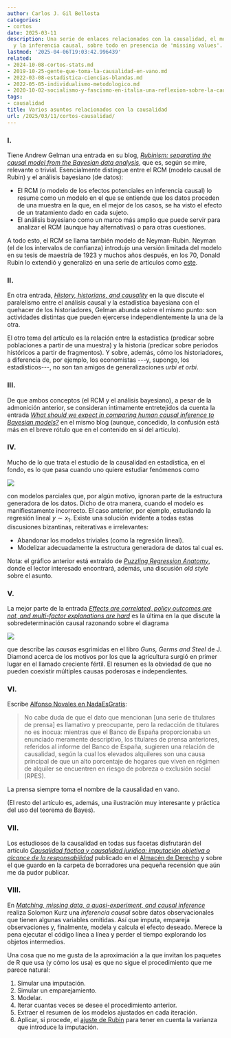 ```yaml
---
author: Carlos J. Gil Bellosta
categories:
- cortos
date: 2025-03-11
description: Una serie de enlaces relacionados con la causalidad, el modelo de Neyman-Rubin
  y la inferencia causal, sobre todo en presencia de 'missing values'.
lastmod: '2025-04-06T19:03:42.996439'
related:
- 2024-10-08-cortos-stats.md
- 2019-10-25-gente-que-toma-la-causalidad-en-vano.md
- 2022-03-08-estadistica-ciencias-blandas.md
- 2022-05-05-individualismo-metodologico.md
- 2020-10-02-socialismo-y-fascismo-en-italia-una-reflexion-sobre-la-causalidad-y-las-microcausas.md
tags:
- causalidad
title: Varios asuntos relacionados con la causalidad
url: /2025/03/11/cortos-causalidad/
---
```


### I.

Tiene Andrew Gelman una entrada en su blog,
[_Rubinism: separating the causal model from the Bayesian data analysis_](https://statmodeling.stat.columbia.edu/2009/07/10/rubinism_separa/),
que es, según se mire, relevante o trivial. Esencialmente distingue entre el RCM (modelo causal de Rubin) y el análisis bayesiano (de datos):
- El RCM (o modelo de los efectos potenciales en inferencia causal) lo resume como un modelo en el que se entiende que los datos proceden de una muestra en la que, en el mejor de los casos, se ha visto el efecto de un tratamiento dado en cada sujeto.
- El análisis bayesiano como un marco más amplio que puede servir para analizar el RCM (aunque hay alternativas) o para otras cuestiones.

A todo esto, el RCM se llama también modelo de Neyman-Rubin. Neyman (el de los intervalos de confianza) introdujo una versión limitada del modelo en su tesis de maestría de 1923 y muchos años después, en los 70, Donald Rubin lo extendió y generalizó en una serie de artículos como [este](https://psycnet.apa.org/doiLanding?doi=10.1037%2Fh0037350).

### II.

En otra entrada, [_History, historians, and causality_](https://statmodeling.stat.columbia.edu/2022/09/01/history-historians-and-causality/) en la que discute el paralelismo entre el análisis causal y la estadística bayesiana con el quehacer de los historiadores, Gelman abunda sobre el mismo punto: son actividades distintas que pueden ejercerse independientemente la una de la otra.

El otro tema del artículo es la relación entre la estadística (predicar sobre poblaciones a partir de una muestra) y la historia (predicar sobre periodos históricos a partir de fragmentos). Y sobre, además, cómo los historiadores, a diferencia de, por ejemplo, los economistas ---y, supongo, los estadísticos---, no son tan amigos de generalizaciones _urbi et orbi_.

### III.

De que ambos conceptos (el RCM y el análisis bayesiano), a pesar de la admonición anterior, se consideran íntimamente entretejidos da cuenta la entrada
[_What should we expect in comparing human causal inference to Bayesian models?_](https://statmodeling.stat.columbia.edu/2021/12/22/what-should-we-expect-in-comparing-human-causal-inference-to-bayesian-models/)
en el mismo blog (aunque, concedido, la confusión está más en el breve rótulo que en el contenido en sí del artículo).

### IV.

Mucho de lo que trata el estudio de la causalidad en estadística, en el fondo, es lo que pasa cuando uno quiere estudiar fenómenos como

![](/wp-uploads/2025/puzzling_anatomy.svg#center)

con modelos parciales que, por algún motivo, ignoran parte de la estructura generadora de los datos. Dicho de otra manera, cuando el modelo es manifiestamente incorrecto. El caso anterior, por ejemplo, estudiando la regresión lineal $y \sim x_1$. Existe una solución evidente a todas estas discusiones bizantinas, reiterativas e irrelevantes:
- Abandonar los modelos triviales (como la regresión lineal).
- Modelizar adecuadamente la estructura generadora de datos tal cual es.

Nota: el gráfico anterior está extraído de
[_Puzzling Regression Anatomy_](https://skranz.github.io/r/2020/07/01/PuzzlingRegressionAnatomy.html),
donde el lector interesado encontrará, además, una discusión _old style_ sobre el asunto.

### V.

La  mejor parte de la entrada
[_Effects are correlated, policy outcomes are not, and multi-factor explanations are hard_](https://www.lesswrong.com/posts/LRJk55uBehJqL6dju/effects-are-correlated-policy-outcomes-are-not-and-multi)
es la última en la que discute la sobredeterminación causal razonando sobre el diagrama

![](/wp-uploads/2025/fertile_crescent.svg#center)

que describe las _causas_ esgrimidas en el libro _Guns, Germs and Steel_ de J. Diamond acerca de los motivos por los que la agricultura surgió en primer lugar en el llamado creciente fértil. El resumen es la obviedad de que no pueden coexistir múltiples causas poderosas e independientes.

### VI.

Escribe [Alfonso Novales en NadaEsGratis](https://nadaesgratis.es/admin/el-regimen-de-vivienda-y-el-riesgo-de-pobreza-como-la-interpretacion-erronea-de-la-evidencia-condiciona-las-politicas):

> No cabe duda de que el dato que mencionan [una serie de titulares de prensa] es llamativo y preocupante, pero la redacción de titulares no es inocua: mientras que el Banco de España proporcionaba un enunciado meramente descriptivo, los titulares de prensa anteriores, referidos al informe del Banco de España, sugieren una relación de causalidad, según la cual los elevados alquileres son una causa principal de que un alto porcentaje de hogares que viven en régimen de alquiler se encuentren en riesgo de pobreza o exclusión social (RPES).

La prensa siempre toma el nombre de la causalidad en vano.

(El resto del artículo es, además, una ilustración muy interesante y práctica del uso del teorema de Bayes).

### VII.

Los estudiosos de la causalidad en todas sus facetas disfrutarán del artículo
[_Causalidad fáctica y causalidad jurídica: imputación objetiva o alcance de la responsabilidad_](https://almacendederecho.org/causalidad-factica-y-causalidad-juridica-imputacion-objetiva-o-alcance-de-la-responsabilidad)
publicado en el [Almacén de Derecho](https://almacendederecho.org) y sobre el que guardo en la carpeta de borradores una pequeña recensión que aún me da pudor publicar.

### VIII.

En [_Matching, missing data, a quasi-experiment, and causal inference_](https://solomonkurz.netlify.app/blog/2025-02-02-matching-missing-data-a-quasi-experiment-and-causal-inference-oh-my/)
realiza Solomon Kurz una _inferencia causal_ sobre datos observacionales que tienen algunas variables omitidas. Así que imputa, empareja observaciones y, finalmente, modela y calcula el efecto deseado. Merece la pena ejecutar el código línea a línea y perder el tiempo explorando los objetos intermedios.

Una cosa que no me gusta de la aproximación a la que invitan los paquetes de R que usa (y cómo los usa) es que no sigue el procedimiento que me parece natural:
1. Simular una imputación.
2. Simular un emparejamiento.
3. Modelar.
4. Iterar cuantas veces se desee el procedimiento anterior.
5. Extraer el resumen de los modelos ajustados en cada iteración.
6. Aplicar, si procede, el [ajuste de Rubin](https://arxiv.org/pdf/1801.04058) para tener en cuenta la varianza que introduce la imputación.